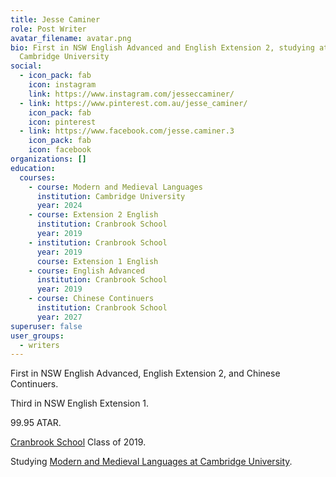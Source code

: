 ```yaml
---
title: Jesse Caminer
role: Post Writer
avatar_filename: avatar.png
bio: First in NSW English Advanced and English Extension 2, studying at
  Cambridge University
social:
  - icon_pack: fab
    icon: instagram
    link: https://www.instagram.com/jesseccaminer/
  - link: https://www.pinterest.com.au/jesse_caminer/
    icon_pack: fab
    icon: pinterest
  - link: https://www.facebook.com/jesse.caminer.3
    icon_pack: fab
    icon: facebook
organizations: []
education:
  courses:
    - course: Modern and Medieval Languages
      institution: Cambridge University
      year: 2024
    - course: Extension 2 English
      institution: Cranbrook School
      year: 2019
    - institution: Cranbrook School
      year: 2019
      course: Extension 1 English
    - course: English Advanced
      institution: Cranbrook School
      year: 2019
    - course: Chinese Continuers
      institution: Cranbrook School
      year: 2027
superuser: false
user_groups:
  - writers
---
```

First in NSW English Advanced, English Extension 2, and Chinese Continuers. 

Third in NSW English Extension 1.

99.95 ATAR.

[Cranbrook School](https://www.cranbrook.nsw.edu.au/) Class of 2019.

Studying [Modern and Medieval Languages at Cambridge University](https://www.kings.cam.ac.uk/study/undergraduate/subjects/modern-and-medieval-languages).